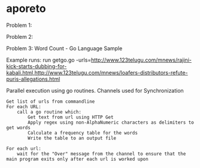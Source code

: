# aporeto

Problem 1:



Problem 2:


Problem 3:
Word Count - Go Language Sample

Example runs:
run getgo.go -urls=http://www.123telugu.com/mnews/rajini-kick-starts-dubbing-for-kabali.html,http://www.123telugu.com/mnews/loafers-distributors-refute-puris-allegations.html

Parallel execution using go routines. Channels used for Synchronization

    Get list of urls from commandline
    For each URL:
		call a go routine which:
			Get text from url using HTTP Get
			Apply regex using non-AlphaNumeric characters as delimiters to get words
			Calculate a frequency table for the words
			Write the table to an output file

	For each url:
		wait for the "Over" message from the channel to ensure that the main program exits only after each url is worked upon

